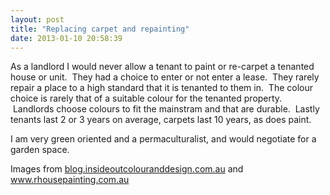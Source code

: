 ```yaml
---
layout: post
title: "Replacing carpet and repainting"
date: 2013-01-10 20:58:39
---
```


As a landlord I would never allow a tenant to paint or re-carpet a tenanted house or unit.  They had a choice to enter or not enter a lease.  They rarely repair a place to a high standard that it is tenanted to them in.  The colour choice is rarely that of a suitable colour for the tenanted property.  Landlords choose colours to fit the mainstram and that are durable.  Lastly tenants last 2 or 3 years on average, carpets last 10 years, as does paint.  

I am very green oriented and a permaculturalist, and would negotiate for a garden space.

Images from <a href="http://blog.insideoutcolouranddesign.com.au/" target="_blank">blog.insideoutcolouranddesign.com.au</a> and <a href="http://www.rhousepainting.com.au/" target="_blank">www.rhousepainting.com.au</a>